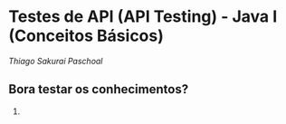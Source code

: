 # **Testes de API (API Testing) - Java I (Conceitos Básicos)**

*Thiago Sakurai Paschoal*

## **Bora testar os conhecimentos?**


1. 